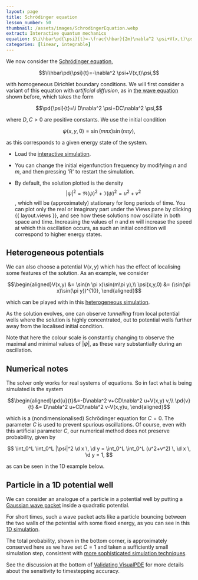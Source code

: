 ```yaml
---
layout: page
title: Schrödinger equation
lesson_number: 50
thumbnail: /assets/images/SchrodingerEquation.webp
extract: Interactive quantum mechanics
equation: $\i\hbar\pd{\psi}{t}=-\frac{\hbar}{2m}\nabla^2 \psi+V(x,t)\psi$
categories: [linear, integrable]
---
```

We now consider the [Schrödinger equation](https://en.wikipedia.org/wiki/Schrödinger_equation),

$$\i\hbar\pd{\psi}{t}=-\nabla^2 \psi+V(x,t)\psi,$$

with homogeneous Dirichlet boundary conditions. We will first consider a variant of this equation with *artificial diffusion*, as in [the wave equation](/basic_pdes/wave-equation) shown before, which takes the form

$$\pd{\psi}{t}=\i D\nabla^2 \psi+DC\nabla^2 \psi,$$

where $D,C>0$ are positive constants. We use the initial condition 

$$\psi(x,y,0) = \sin(m\pi x)\sin(n\pi y),$$ 

as this corresponds to a given energy state of the system.

* Load the [interactive simulation](/sim/?preset=stabilizedSchrodingerEquation). 

* You can change the initial eigenfunction frequency by modifying $n$ and $m$, and then pressing 'R' to restart the simulation.

* By default, the solution plotted is the density $$\lvert \psi\rvert^2 = \Re(\psi)^2+\Im(\psi)^2 = u^2+v^2$$, which will be (approximately) stationary for long periods of time. You can plot only the real or imaginary part under the Views pane by clicking {{ layout.views }}, and see how these solutions now oscillate in both space and time. Increasing the values of $n$ and $m$ will increase the speed at which this oscillation occurs, as such an initial condition will correspond to higher energy states.

## Heterogeneous potentials

We can also choose a potential $V(x,y)$ which has the effect of localising some features of the solution. As an example, we consider 

$$\begin{aligned}V(x,y) &= \sin(n \pi x)\sin(m\pi y),\\ \psi(x,y,0) &= (\sin(\pi x)\sin(\pi y))^{10},
\end{aligned}$$

which can be played with in this [heterogeneous simulation](/sim/?preset=stabilizedSchrodingerEquationPotential). 

As the solution evolves, one can observe *tunnelling* from local potential wells where the solution is highly concentrated, out to potential wells further away from the localised initial condition. 

Note that here the colour scale is constantly changing to observe the maximal and minimal values of $\lvert \psi \rvert$, as these vary substantially during an oscillation.

## Numerical notes

The solver only works for real systems of equations. So in fact what is being simulated is the system

$$\begin{aligned}\pd{u}{t}&=-D\nabla^2 v+CD\nabla^2 u+V(x,y) v,\\ 
\pd{v}{t} &= D\nabla^2 u+CD\nabla^2 v-V(x,y)u,
\end{aligned}$$

which is a (nondimensionalised) Schrödinger equation for $C=0$. The parameter $C$ is used to prevent spurious oscillations. Of course, even with this artificial parameter $C$, our numerical method does not preserve probability, given by

$$
\int_0^L \int_0^L |\psi|^2 \d x \, \d y = \int_0^L \int_0^L (u^2+v^2) \, \d x \, \d y = 1,
$$

as can be seen in the 1D example below. 

## Particle in a 1D potential well

We can consider an analogue of a particle in a potential well by putting a [Gaussian wave packet](https://en.wikipedia.org/wiki/Wave_packet#Gaussian_wave_packets_in_quantum_mechanics) inside a quadratic potential. 

For short times, such a wave packet acts like a particle bouncing between the two walls of the potential with some fixed energy, as you can see in this [1D simulation](/sim/?preset=stabilizedSchrodinger1D). 

The total probability, shown in the bottom corner, is approximately conserved here as we have set $C=1$ and taken a sufficiently small simulation step, consistent with [more sophisticated simulation techniques](http://www.astro.utoronto.ca/~mahajan/notebooks/quantum_tunnelling.html). 

See the discussion at the bottom of [Validating VisualPDE](/numerical-methods/validating-VisualPDE) for more details about the sensitivity to timestepping accuracy.
